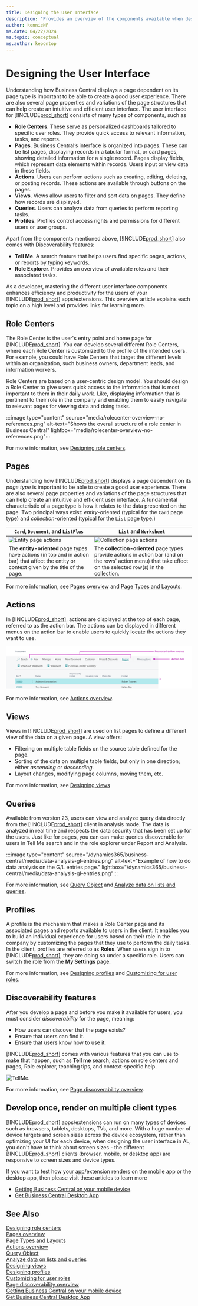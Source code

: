 ```yaml
---
title: Designing the User Interface
description: "Provides an overview of the components available when designing a user interface in Business Central"
author: kennieNP
ms.date: 04/22/2024
ms.topic: conceptual
ms.author: kepontop
---
```


# Designing the User Interface

Understanding how Business Central displays a page dependent on its page type is important to be able to create a good user experience. There are also several page properties and variations of the page structures that can help create an intuitive and efficient user interface. The user interface for [!INCLUDE[prod_short](includes/prod_short.md)] consists of many types of components, such as 

* **Role Centers**. These serve as personalized dashboards tailored to specific user roles. They provide quick access to relevant information, tasks, and reports.
* **Pages**. Business Central’s interface is organized into pages. These can be list pages, displaying records in a tabular format, or card pages, showing detailed information for a single record. Pages display fields, which represent data elements within records. Users input or view data in these fields.
* **Actions**. Users can perform actions such as creating, editing, deleting, or posting records. These actions are available through buttons on the pages.
* **Views**. Views allow users to filter and sort data on pages. They define how records are displayed.
* **Queries**. Users can analyze data from queries to perform reporting tasks.
* **Profiles**. Profiles control access rights and permissions for different users or user groups.

Apart from the components mentioned above, [!INCLUDE[prod_short](includes/prod_short.md)] also comes with Discoverability features:
* **Tell Me**. A search feature that helps users find specific pages, actions, or reports by typing keywords.
* **Role Explorer**. Provides an overview of available roles and their associated tasks.

As a developer, mastering the different user interface components enhances efficiency and productivity for the users of your [!INCLUDE[prod_short](includes/prod_short.md)] apps/extensions. This overview article explains each topic on a high level and provides links for learning more.


## Role Centers

The Role Center is the user's entry point and home page for [!INCLUDE[prod_short](includes/prod_short.md)]. You can develop several different Role Centers, where each Role Center is customized to the profile of the intended users. For example, you could have Role Centers that target the different levels within an organization, such business owners, department leads, and information workers. 

Role Centers are based on a user-centric design model. You should design a Role Center to give users quick access to the information that is most important to them in their daily work. Like, displaying information that is pertinent to their role in the company and enabling them to easily navigate to relevant pages for viewing data and doing tasks.

:::image type="content" source="media/rolecenter-overview-no-references.png" alt-text="Shows the overall structure of a role center in Business Central" lightbox="media/rolecenter-overview-no-references.png":::

For more information, see [Designing role centers](devenv-designing-role-centers.md).


## Pages

Understanding how [!INCLUDE[prod_short](includes/prod_short.md)] displays a page dependent on its *page type* is important to be able to create a good user experience. There are also several page properties and variations of the page structures that can help create an intuitive and efficient user interface. A fundamental characteristic of a page type is how it relates to the data presented on the page. Two principal ways exist: *entity*-oriented (typical for the `Card` page type) and *collection*-oriented (typical for the `List` page type.) 

|`Card`, `Document`, and `ListPlus`|`List` and `Worksheet`|
|---------|---------------|
|![Entity page actions](media/page-layout-entity-actions.png "Entity pages and their actions")|![Collection page actions](media/page-layout-collection-actions.png "Collection pages and their actions")|
|The **entity-oriented** page types have actions (in top and in action bar) that affect the entity or context given by the title of the page.|The **collection-oriented** page types provide actions in action bar (and on the rows' action menu) that take effect on the selected row(s) in the collection.|

For more information, see [Pages overview](devenv-pages-overview.md) and [Page Types and Layouts](devenv-page-types-and-layouts.md).


## Actions

In [!INCLUDE[prod_short](includes/prod_short.md)], actions are displayed at the top of each page, referred to as the action bar. The actions can be displayed in different menus on the action bar to enable users to quickly locate the actions they want to use.

![image text.](media/action-overview.png) 

For more information, see [Actions overview](devenv-actions-overview.md).


## Views

Views in [!INCLUDE[prod_short](includes/prod_short.md)] are used on list pages to define a different view of the data on a given page. A view offers:

- Filtering on multiple table fields on the source table defined for the page.
- Sorting of the data on multiple table fields, but only in one direction; either *ascending* or *descending*.
- Layout changes, modifying page columns, moving them, etc. 

For more information, see [Designing views](devenv-views.md)


## Queries

Available from version 23, users can view and analyze query data directly from the [!INCLUDE[prod_short](includes/prod_short.md)] client in analysis mode. The data is analyzed in real time and respects the data security that has been set up for the users. Just like for pages, you can can make queries discoverable for users in Tell Me search and in the role explorer under Report and Analysis. 

:::image type="content" source="/dynamics365/business-central/media/data-analysis-gl-entries.png" alt-text="Example of how to do data analysis on the G/L entries page." lightbox="/dynamics365/business-central/media/data-analysis-gl-entries.png":::

For more information, see [Query Object](devenv-query-object.md) and [Analyze data on lists and queries](/dynamics365/business-central/analysis-mode?toc=/dynamics365/business-central/dev-itpro/toc.json).


## Profiles

A profile is the mechanism that makes a Role Center page and its associated pages and reports available to users in the client. It enables you to build an individual experience for users based on their role in the company by customizing the pages that they use to perform the daily tasks. In the client, profiles are referred to as **Roles**. When users sign in to [!INCLUDE[prod_short](includes/prod_short.md)], they are doing so under a specific role. Users can switch the role from the **My Settings** page. 

For more information, see [Designing profiles](devenv-design-profiles.md) and [Customizing for user roles](devenv-role-customization.md).


## Discoverability features 

After you develop a page and before you make it available for users, you must consider *discoverability* for the page, meaning:

- How users can discover that the page exists?
- Ensure that users can find it.
- Ensure that users know how to use it. 

[!INCLUDE[prod_short](includes/prod_short.md)] comes with various features that you can use to make that happen, such as **Tell me** search, actions on role centers and pages, Role explorer, teaching tips, and context-specific help. 

![TellMe.](media/tellmeApril19.png)

For more information, see [Page discoverability overview](devenv-page-discoverability.md).


## Develop once, render on multiple client types

[!INCLUDE[prod_short](includes/prod_short.md)] apps/extensions can run on many types of devices such as browsers, tablets, desktops, TVs, and more. With a huge number of device targets and screen sizes across the device ecosystem, rather than optimizing your UI for each device, when designing the user interface in AL, you don't have to think about screen sizes - the different [!INCLUDE[prod_short](includes/prod_short.md)] clients (browser, mobile, or desktop app) are responsive to screen sizes and device types. 

If you want to test how your app/extension renders on the mobile app or the desktop app, then please visit these articles to learn more
- [Getting Business Central on your mobile device](/dynamics365/business-central/install-mobile-app?toc=/dynamics365/business-central/dev-itpro/toc.json).
- [Get Business Central Desktop App](/dynamics365/business-central/install-desktop-app?toc=/dynamics365/business-central/dev-itpro/toc.json)


## See Also

[Designing role centers](devenv-designing-role-centers.md)  
[Pages overview](devenv-pages-overview.md)   
[Page Types and Layouts](devenv-page-types-and-layouts.md)  
[Actions overview](devenv-actions-overview.md)   
[Query Object](devenv-query-object.md)   
[Analyze data on lists and queries](/dynamics365/business-central/analysis-mode?toc=/dynamics365/business-central/dev-itpro/toc.json)  
[Designing views](devenv-views.md)   
[Designing profiles](devenv-design-profiles.md)  
[Customizing for user roles](devenv-role-customization.md)  
[Page discoverability overview](devenv-page-discoverability.md)   
[Getting Business Central on your mobile device](/dynamics365/business-central/install-mobile-app?toc=/dynamics365/business-central/dev-itpro/toc.json)  
[Get Business Central Desktop App](/dynamics365/business-central/install-desktop-app?toc=/dynamics365/business-central/dev-itpro/toc.json)  

